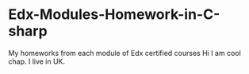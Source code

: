 # Edx-Modules-Homework-in-C-sharp
My homeworks from each module of Edx certified courses
Hi
I am cool chap. I live in UK.
